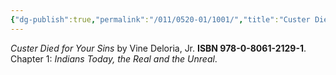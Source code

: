 ```yaml
---
{"dg-publish":true,"permalink":"/011/0520-01/1001/","title":"Custer Died for Your Sins, Chapter 1","tags":["ETHNS350"],"created":"2024-09-26T15:30:10.000-07:00","updated":"2024-09-26T15:30:10.000-07:00"}
---
```


*Custer Died for Your Sins* by Vine Deloria, Jr. **ISBN 978-0-8061-2129-1**. Chapter 1: *Indians Today, the Real and the Unreal*.